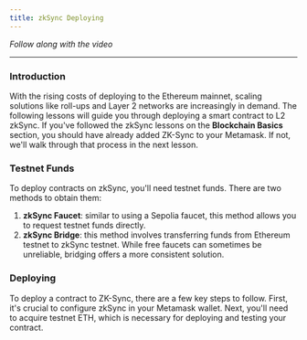 ```yaml
---
title: zkSync Deploying
---
```


_Follow along with the video_

---

> </a>

### Introduction

With the rising costs of deploying to the Ethereum mainnet, scaling solutions like roll-ups and Layer 2 networks are increasingly in demand. The following lessons will guide you through deploying a smart contract to L2 zkSync. If you've followed the zkSync lessons on the **Blockchain Basics** section, you should have already added ZK-Sync to your Metamask. If not, we'll walk through that process in the next lesson.

### Testnet Funds

To deploy contracts on zkSync, you'll need testnet funds. There are two methods to obtain them:

1. **zkSync Faucet**: similar to using a Sepolia faucet, this method allows you to request testnet funds directly.
2. **zkSync Bridge**: this method involves transferring funds from Ethereum testnet to zkSync testnet. While free faucets can sometimes be unreliable, bridging offers a more consistent solution.

### Deploying

To deploy a contract to ZK-Sync, there are a few key steps to follow. First, it's crucial to configure zkSync in your Metamask wallet. Next, you'll need to acquire testnet ETH, which is necessary for deploying and testing your contract.
